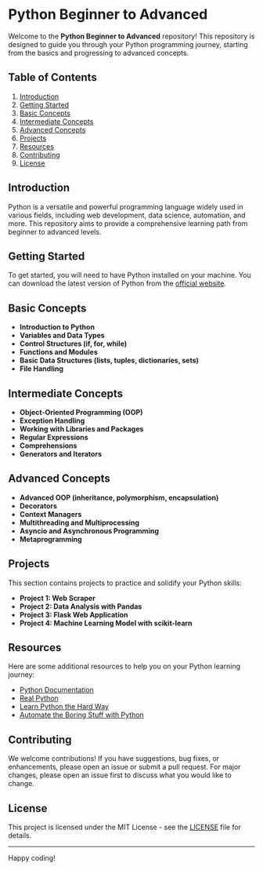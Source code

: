 # Python Beginner to Advanced

Welcome to the **Python Beginner to Advanced** repository! This repository is designed to guide you through your Python programming journey, starting from the basics and progressing to advanced concepts.

## Table of Contents

1. [Introduction](#introduction)
2. [Getting Started](#getting-started)
3. [Basic Concepts](#basic-concepts)
4. [Intermediate Concepts](#intermediate-concepts)
5. [Advanced Concepts](#advanced-concepts)
6. [Projects](#projects)
7. [Resources](#resources)
8. [Contributing](#contributing)
9. [License](#license)

## Introduction

Python is a versatile and powerful programming language widely used in various fields, including web development, data science, automation, and more. This repository aims to provide a comprehensive learning path from beginner to advanced levels.

## Getting Started

To get started, you will need to have Python installed on your machine. You can download the latest version of Python from the [official website](https://www.python.org/downloads/).

## Basic Concepts

- **Introduction to Python**
- **Variables and Data Types**
- **Control Structures (if, for, while)**
- **Functions and Modules**
- **Basic Data Structures (lists, tuples, dictionaries, sets)**
- **File Handling**

## Intermediate Concepts

- **Object-Oriented Programming (OOP)**
- **Exception Handling**
- **Working with Libraries and Packages**
- **Regular Expressions**
- **Comprehensions**
- **Generators and Iterators**

## Advanced Concepts

- **Advanced OOP (inheritance, polymorphism, encapsulation)**
- **Decorators**
- **Context Managers**
- **Multithreading and Multiprocessing**
- **Asyncio and Asynchronous Programming**
- **Metaprogramming**

## Projects

This section contains projects to practice and solidify your Python skills:

- **Project 1: Web Scraper**
- **Project 2: Data Analysis with Pandas**
- **Project 3: Flask Web Application**
- **Project 4: Machine Learning Model with scikit-learn**

## Resources

Here are some additional resources to help you on your Python learning journey:

- [Python Documentation](https://docs.python.org/3/)
- [Real Python](https://realpython.com/)
- [Learn Python the Hard Way](https://learnpythonthehardway.org/)
- [Automate the Boring Stuff with Python](https://automatetheboringstuff.com/)

## Contributing

We welcome contributions! If you have suggestions, bug fixes, or enhancements, please open an issue or submit a pull request. For major changes, please open an issue first to discuss what you would like to change.

## License

This project is licensed under the MIT License - see the [LICENSE](LICENSE) file for details.

---

Happy coding!

